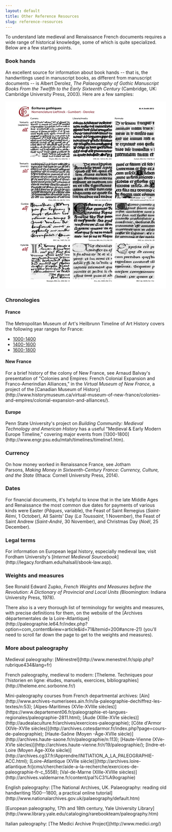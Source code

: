 ```yaml
---
layout: default
title: Other Reference Resources
slug: reference-resources
---
```



<p>To understand late medieval and Renaissance French documents requires a wide range of historical knowledge, some of which is quite specialized. Below are a few starting points.</p>


### Book hands 
<p>An excellent source for information about book hands -- that is, the handwritings used in manuscript books, as different from manuscript documents -- is Albert Derolez, <em>The Palaeography of Gothic Manuscript Books From the Twelfth to the Early Sixteenth Century</em> (Cambridge, UK: Cambridge University Press, 2003). Here are a few samples:</p>
<p><img alt="" src="/www/images/derolez_0.jpg" style="width: 500px; height: 583px;" /></p>

### Chronologies

#### France
<p>The Metropolitan Museum of Art's Heilbrunn Timeline of Art History covers the following year ranges for France:</p>

- [1000-1400](http://www.metmuseum.org/toah/ht/07/euwf.html)
- [1400-1600](http://www.metmuseum.org/toah/ht/08/euwf.html)
- [1600-1800](http://www.metmuseum.org/toah/ht/09/euwf.html)

#### New France
<p>For a brief history of the colony of New France, see Arnaud Balvay's presentation of "Colonies and Empires: French Colonial Expansion and Franco-Amerindian Alliances," in the <em>Virtual Museum of New France</em>, a project of the [Canadian Museum of History](http://www.historymuseum.ca/virtual-museum-of-new-france/colonies-and-empires/colonial-expansion-and-alliances/).</p>

#### Europe
<p>Penn State University's project on <em>Building Community: Medieval Technology and American History</em> has a useful "Medieval & Early Modern Europe Timeline," covering major events from [1300-1800](http://www.engr.psu.edu/mtah/timelines/timeline1.htm).</p>

### Currency
<p>On how money worked in Renaissance France, see Jotham Parsons, <em>Making Money in Sixteenth-Century France: Currency, Culture, and the State</em> (Ithaca: Cornell University Press, 2014).</p>

### Dates
<p>For financial documents, it's helpful to know that in the late Middle Ages and Renaissance the most common due dates for payments of various kinds were Easter (<em>Pâques</em>, variable), the Feast of Saint Remegius (<em>Saint-Rémi</em>, 1 October), All Saints' Day (<em>La Toussaint</em>, 1 November), the Feast of Saint Andrew (<em>Saint-André</em>, 30 November), and Christmas Day (<em>Noël</em>, 25 December).</p>

### Legal terms
<p>For information on European legal history, especially medieval law, visit Fordham University's [<em>Internet Medieval Sourcebook</em>](http://legacy.fordham.edu/halsall/sbook-law.asp).</p>

### Weights and measures
<p>See Ronald Edward Zupko, <i>French Weights and Measures before the Revolution: A Dictionary of Provincial and Local Units (</i>Bloomington: Indiana University Press, 1978).</p>
<p>There also is a very thorough list of terminology for weights and measures, with precise definitions for them, on the website of the [Archives départementales de la Loire-Atlantique](http://paleographie.le64.fr/index.php?option=com_content&view=article&id=71&Itemid=200#ancre-21) (you'll need to scroll far down the page to get to the weights and measures).</p>

### More about paleography
<p>Medieval paleography: [Ménestrel](http://www.menestrel.fr/spip.php?rubrique434&lang=fr)</p>
<p>French paleography, medieval to modern: [Theleme. Techniques pour l'historien en ligne: études, manuels, exercices, bibliographies](http://theleme.enc.sorbonne.fr/)</p>
<p>Mini-paleography courses from French departmental archives: [Ain](http://www.archives-numerisees.ain.fr/n/la-paleographie-dechiffrez-les-textes/n:53); [Alpes-Maritimes (XVIe-XVIIIe siècles)](https://www.departement06.fr/paleographie-et-langues-regionales/paleographie-2811.html); [Aude (XIIIe-XVIe siècles)](http://audealaculture.fr/archives/exercices-paleographie); [Côte d'Armor (XIVe-XVIIe siècles)](http://archives.cotesdarmor.fr/index.php?page=cours-de-paleographie); [Haute-Saône (Moyen -Âge-XVIIe siècle)](http://archives.haute-saone.fr/n/paleographie/n:113); [Haute-Vienne (XVe-XVIe siècles)](http://archives.haute-vienne.fr/r/19/paleographie/); [Indre-et-Loire (Moyen Âge-XIXe siècle)](http://archives.cg37.fr/Apprendre/INITIATION_A_LA_PALEOGRAPHIE-ACC.html); [Loire-Atlantique (XVIIe siècle)](http://archives.loire-atlantique.fr/jcms/chercher/aide-a-la-recherche/exercices-de-paleographie-fr-c_5558); [Val-de-Marne (XIIIe-XVIIIe siècles)](http://archives.valdemarne.fr/content/pal%C3%A9ographie)</p>
<p>English paleography: [The National Archives, UK. Palaeography: reading old handwriting 1500--1800, a practical online tutorial](http://www.nationalarchives.gov.uk/palaeography/default.htm)</p>
<p>[European paleography, 17th and 18th century, Yale University Library](http://www.library.yale.edu/cataloging/rarebookteam/paleography.htm)</p>
<p>Italian paleography: [The Medici Archive Project](http://www.medici.org/)</p>
